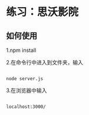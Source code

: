 # 练习：思沃影院

## 如何使用

1.npm install

2.在命令行中进入到文件夹，输入
<pre><code>
node server.js
</code></pre>

3.在浏览器中输入
<pre><code>
localhost:3000/
</code></pre>